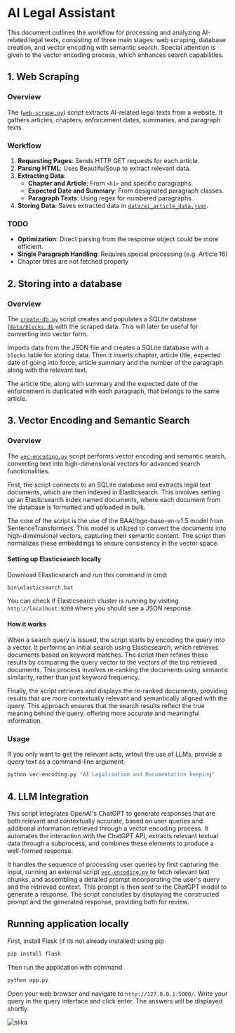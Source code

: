 # AI Legal Assistant

This document outlines the workflow for processing and analyzing AI-related legal texts, consisting of three main stages: web scraping, database creation, and vector encoding with semantic search. Special attention is given to the vector encoding process, which enhances search capabilities.

## 1. Web Scraping 

### Overview
The ([`web-scrape.py`](https://github.com/makov3c/ijs/blob/main/web-scrape.py)) script extracts AI-related legal texts from a website. It gathers articles, chapters, enforcement dates, summaries, and paragraph texts.

### Workflow
1. **Requesting Pages**: Sends HTTP GET requests for each article.
2. **Parsing HTML**: Uses BeautifulSoup to extract relevant data.
3. **Extracting Data**:
   - **Chapter and Article**: From `<h1>` and specific paragraphs.
   - **Expected Date and Summary**: From designated paragraph classes.
   - **Paragraph Texts**: Using regex for numbered paragraphs.
4. **Storing Data**: Saves extracted data in [`data/ai_article_data.json`](https://github.com/makov3c/ijs/blob/main/data/ai_article_data.json).

### TODO
- **Optimization**: Direct parsing from the response object could be more efficient.
- **Single Paragraph Handling**: Requires special processing (e.g. Article 16)
- Chapter titles are not fetched properly

## 2. Storing into a database

### Overview
The [`create-db.py`](https://github.com/makov3c/ijs/blob/main/create-db.py) script creates and populates a SQLite database ([`data/blocks.db`](https://github.com/makov3c/ijs/blob/main/data/blocks.db) with the scraped data. This will later be useful for converting into vector form.

Imports data from the JSON file and creates a SQLite database with a `blocks` table for storing data. Then it inserts chapter, article title, expected date of going into force, article summary and the number of the paragraph along with the relevant text.

The article title, along with summary and the expected date of the enforcement is duplicated with each paragraph, that belongs to the same article.

## 3. Vector Encoding and Semantic Search

### Overview
The [`vec-encoding.py`](https://github.com/makov3c/ijs/blob/main/vec-encoding.py) script performs vector encoding and semantic search, converting text into high-dimensional vectors for advanced search functionalities.

First, the script connects to an SQLite database and extracts legal text documents, which are then indexed in Elasticsearch. This involves setting up an Elasticsearch index named documents, where each document from the database is formatted and uploaded in bulk.

The core of the script is the use of the BAAI/bge-base-en-v1.5 model from SentenceTransformers. This model is utilized to convert the documents into high-dimensional vectors, capturing their semantic content. The script then normalizes these embeddings to ensure consistency in the vector space.

#### Setting up Elasticsearch locally
Download Ellasticsearch and run this command in cmd:
```
bin\elasticsearch.bat
```
You can check if Elasticsearch cluster is running by visiting `http://localhost:9200` where you should see a JSON response.

#### How it works
When a search query is issued, the script starts by encoding the query into a vector. It performs an initial search using Elasticsearch, which retrieves documents based on keyword matches. The script then refines these results by comparing the query vector to the vectors of the top retrieved documents. This process involves re-ranking the documents using semantic similarity, rather than just keyword frequency.

Finally, the script retrieves and displays the re-ranked documents, providing results that are more contextually relevant and semantically aligned with the query. This approach ensures that the search results reflect the true meaning behind the query, offering more accurate and meaningful information.

### Usage
If you only want to get the relevant acts, witout the use of LLMs, provide a query text as a command-line argument:
```python
python vec-encoding.py "AI Legalisation and Documentation keeping"
```

## 4. LLM Integration

This script integrates OpenAI's ChatGPT to generate responses that are both relevant and contextually accurate, based on user queries and additional information retrieved through a vector encoding process. It automates the interaction with the ChatGPT API, extracts relevant textual data through a subprocess, and combines these elements to produce a well-formed response.

 It handles the sequence of processing user queries by first capturing the input, running an external script [`vec-encoding.py`](https://github.com/makov3c/ijs/blob/main/vec-encoding.py) to fetch relevant text chunks, and assembling a detailed prompt incorporating the user's query and the retrieved context. This prompt is then sent to the ChatGPT model to generate a response. The script concludes by displaying the constructed prompt and the generated response, providing both for review.

## Running application locally
First, install Flask (if its not already installed) using pip
```python
pip install flask
```

Then run the application with command
```python
python app.py
```

Open your web browser and navigate to `http://127.0.0.1:5000/`. Write your query in the query interface and click enter. The answers will be displayed shortly. 

![slika](https://github.com/user-attachments/assets/17fcf71e-a561-4202-889b-ec0baa1e947f)

